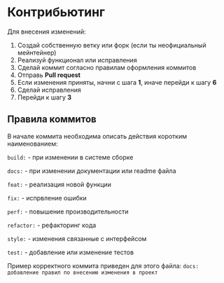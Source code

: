 # Контрибьютинг

Для внесения изменений:

1. Создай собственную ветку или форк (если ты неофициальный мейнтейнер)
2. Реализуй функционал или исправления
3. Сделай коммит согласно правилам оформления коммитов
4. Отправь **Pull request**
5. Если изменения приняты, начни с шага **1**, иначе перейди к шагу **6**
6. Сделай исправления
7. Перейди к шагу **3**

## Правила коммитов

В начале коммита необходима описать действия коротким наименованием:

`build:` - при изменении в системе сборке

`docs:` - при изменении документации или readme файла

`feat:` - реализация новой функции

`fix:` - испрвление ошибки

`perf:` - повышение производительности

`refactor:` - рефакторинг кода

`style:` - изменения связанные с интерфейсом

`test:` - добавление или изменение тестов

Пример корректного коммита приведен для этого файла: `docs: добавление правил по внесению изменения в проект`
